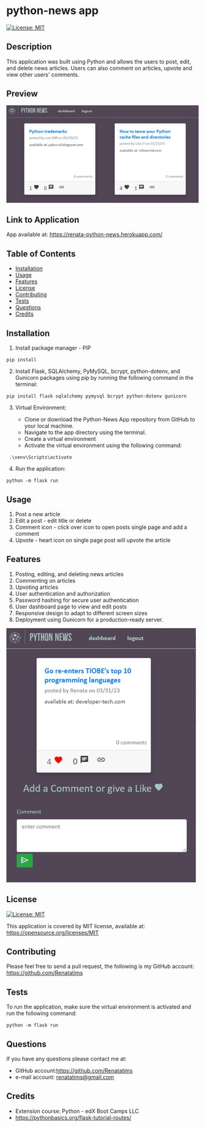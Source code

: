 # python-news app

[![License: MIT](https://img.shields.io/badge/License-MIT-blue.svg)](https://opensource.org/licenses/MIT)

## Description

This application was built using Python and allows the users to post, edit, and delete news articles. Users can also comment on articles, upvote and view other users' comments.

## Preview
 ![Preview](app/static/images/Capture1.PNG)

## Link to Application
App available at: https://renata-python-news.herokuapp.com/

## Table of Contents

- [Installation](#installation)
- [Usage](#usage)
- [Features](#features)
- [License](#license)
- [Contributing](#contributing)
- [Tests](#tests)
- [Questions](#questions)
- [Credits](#credits)

## Installation

1. Install package manager - PIP

```
pip install
```

2. Install Flask, SQLAlchemy, PyMySQL, bcrypt, python-dotenv, and Gunicorn packages using pip by running the following command in the terminal:

```
pip install flask sqlalchemy pymysql bcrypt python-dotenv gunicorn
```
3. Virtual Environment:

    - Clone or download the Python-News App repository from GitHub to your local machine.
    - Navigate to the app directory using the terminal.
    - Create a virtual environment 
    - Activate the virtual environment using the following command:

```` 
 .\venv\Scripts\activate
````
4. Run the application:

````
python -m flask run
````

## Usage

1. Post a new article
2. Edit a post - edit title or delete
3. Comment icon - click over icon to open posts single page and add a comment
4. Upvote - heart icon on single page post will upvote the article


## Features

1. Posting, editing, and deleting news articles
2. Commenting on articles
3. Upvoting  articles
4. User authentication and authorization
5. Password hashing for secure user authentication
6. User dashboard page to view and edit posts
7. Responsive design to adapt to different screen sizes
8. Deployment using Gunicorn for a production-ready server.

![Preview](app/static/images/Capture2.PNG)

## License
[![License: MIT](https://img.shields.io/badge/License-MIT-blue.svg)](https://opensource.org/licenses/MIT)

This application is covered by MIT license, available at:
https://opensource.org/licenses/MIT

## Contributing
 Please feel free to send a pull request, the following is my GitHub account: https://github.com/Renatatims

## Tests
To run the application, make sure the virtual environment is activated and run the following command:

````
python -m flask run
````

## Questions

  If you have any questions please contact me at:
   - GitHub account:https://github.com/Renatatims
   - e-mail account: renatatims@gmail.com

## Credits
 - Extension course: Python - edX Boot Camps LLC
 - https://pythonbasics.org/flask-tutorial-routes/
